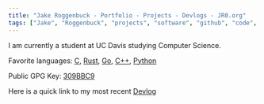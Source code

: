 ```yaml
---
title: "Jake Roggenbuck - Portfolio - Projects - Devlogs - JR0.org"
tags: ["Jake", "Roggenbuck", "projects", "software", "github", "code", "product", "manager"]
---
```


I am currently a student at UC Davis studying Computer Science.

Favorite languages: [C](https://github.com/JakeRoggenbuck?tab=repositories&q=&type=&language=c&sort=stargazers), [Rust](https://github.com/JakeRoggenbuck?tab=repositories&q=&type=&language=rust&sort=stargazers), [Go](https://github.com/JakeRoggenbuck?tab=repositories&q=&type=&language=go&sort=stargazers), [C++](https://github.com/JakeRoggenbuck?tab=repositories&q=&type=&language=%2B%2B&sort=stargazers), [Python](https://github.com/JakeRoggenbuck?tab=repositories&q=&type=&language=python&sort=stargazers)

Public GPG Key: [309BBC9](jakeroggenbuck.gpg)

Here is a quick link to my most recent [Devlog](devlogs/march-2023/)

